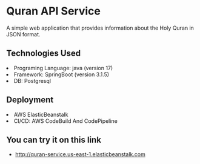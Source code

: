 # **Quran API Service**

A simple web application that provides information about the Holy Quran in JSON format.

## Technologies Used
<li>Programing Language: java (version 17)</li>
<li>Framework: SpringBoot  (version 3.1.5)</li>
<li>DB: Postgresql</li>

## Deployment
<li>AWS ElasticBeanstalk</li>
<li>CI/CD: AWS CodeBuild And CodePipeline</li>


## You can try it on this link
- http://quran-service.us-east-1.elasticbeanstalk.com